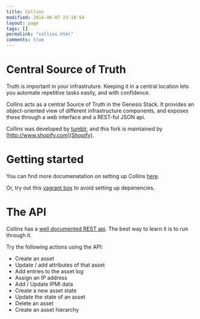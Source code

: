 ```yaml
---
title: Collins
modified: 2014-06-07 23-18-54
layout: page
tags: []
permalink: "collins.html"
comments: true
---
```


# Central Source of Truth

Truth is important in your infrastruture. Keeping it in a central location lets you automate repetitive tasks easily, and with confidence.

Collins acts as a central Source of Truth in the Genesis Stack. It provides an object-oriented view of different infrastructure components, and exposes these through a web interface and a REST-ful JSON api.

Collins was developed by [tumblr](http://tumblr.github.io), and this fork is maintained by [http://www.shopify.com](Shopify).

# Getting started

You can find more documenatation on setting up Collins [here](http://shopify.github.io/collins/#quickstart).

Or, try out this [vagrant box](https://github.com/OpenSRE/OpenSRE.github.io/releases/download/pre-velocity/collins-and-transmuter.box) to avoid setting up depenencies.

# The API

Collins has a [well documented REST api](http://shopify.github.io/collins/api.html). The best way to learn it is to run through it.

Try the following actions using the API:

+ Create an asset
+ Update / add attributes of that asset
+ Add entries to the asset log
+ Assign an IP address
+ Add / Update IPMI data
+ Create a new asset state
+ Update the state of an asset
+ Delete an asset
+ Create an asset hierarchy
